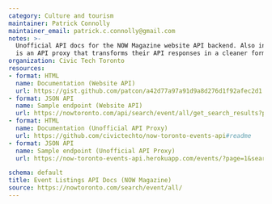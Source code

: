 ```yaml
---
category: Culture and tourism
maintainer: Patrick Connolly
maintainer_email: patrick.c.connolly@gmail.com
notes: >-
  Unofficial API docs for the NOW Magazine website API backend. Also included
  is an API proxy that transforms their API responses in a cleaner format.
organization: Civic Tech Toronto
resources:
- format: HTML
  name: Documentation (Website API)
  url: https://gist.github.com/patcon/a42d77a97a91d9a8d276d1f92afec2d1
- format: JSON API
  name: Sample endpoint (Website API)
  url: https://nowtoronto.com/api/search/event/all/get_search_results?page=1
- format: HTML
  name: Documentation (Unofficial API Proxy)
  url: https://github.com/civictechto/now-toronto-events-api#readme
- format: JSON API
  name: Sample endpoint (Unofficial API Proxy)
  url: https://now-toronto-events-api.herokuapp.com/events/?page=1&search_date=2016-05-18&search_value=lecture

schema: default
title: Event Listings API Docs (NOW Magazine)
source: https://nowtoronto.com/search/event/all/
---
```

